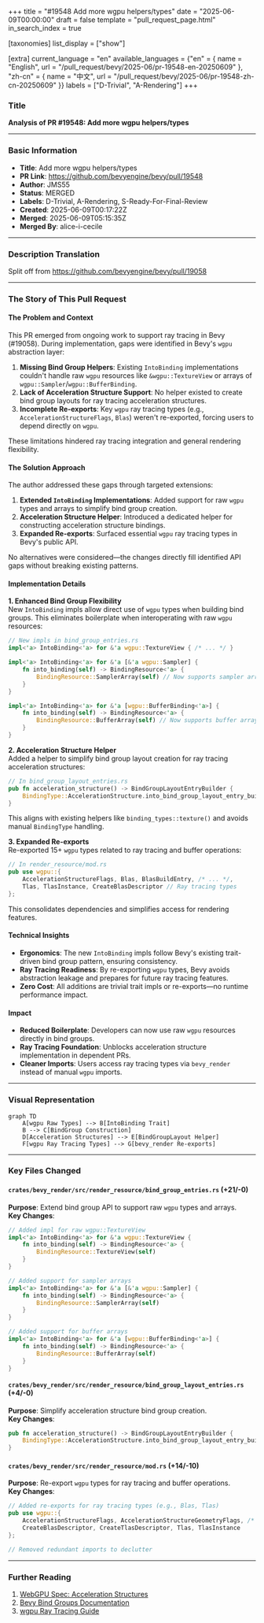 +++
title = "#19548 Add more wgpu helpers/types"
date = "2025-06-09T00:00:00"
draft = false
template = "pull_request_page.html"
in_search_index = true

[taxonomies]
list_display = ["show"]

[extra]
current_language = "en"
available_languages = {"en" = { name = "English", url = "/pull_request/bevy/2025-06/pr-19548-en-20250609" }, "zh-cn" = { name = "中文", url = "/pull_request/bevy/2025-06/pr-19548-zh-cn-20250609" }}
labels = ["D-Trivial", "A-Rendering"]
+++

### Title  
**Analysis of PR #19548: Add more wgpu helpers/types**  

---

### Basic Information  
- **Title**: Add more wgpu helpers/types  
- **PR Link**: https://github.com/bevyengine/bevy/pull/19548  
- **Author**: JMS55  
- **Status**: MERGED  
- **Labels**: D-Trivial, A-Rendering, S-Ready-For-Final-Review  
- **Created**: 2025-06-09T00:17:22Z  
- **Merged**: 2025-06-09T05:15:35Z  
- **Merged By**: alice-i-cecile  

---

### Description Translation  
Split off from https://github.com/bevyengine/bevy/pull/19058  

---

### The Story of This Pull Request  

#### The Problem and Context  
This PR emerged from ongoing work to support ray tracing in Bevy (#19058). During implementation, gaps were identified in Bevy's `wgpu` abstraction layer:  
1. **Missing Bind Group Helpers**: Existing `IntoBinding` implementations couldn't handle raw `wgpu` resources like `&wgpu::TextureView` or arrays of `wgpu::Sampler`/`wgpu::BufferBinding`.  
2. **Lack of Acceleration Structure Support**: No helper existed to create bind group layouts for ray tracing acceleration structures.  
3. **Incomplete Re-exports**: Key `wgpu` ray tracing types (e.g., `AccelerationStructureFlags`, `Blas`) weren't re-exported, forcing users to depend directly on `wgpu`.  

These limitations hindered ray tracing integration and general rendering flexibility.  

#### The Solution Approach  
The author addressed these gaps through targeted extensions:  
1. **Extended `IntoBinding` Implementations**: Added support for raw `wgpu` types and arrays to simplify bind group creation.  
2. **Acceleration Structure Helper**: Introduced a dedicated helper for constructing acceleration structure bindings.  
3. **Expanded Re-exports**: Surfaced essential `wgpu` ray tracing types in Bevy's public API.  

No alternatives were considered—the changes directly fill identified API gaps without breaking existing patterns.  

#### Implementation Details  
**1. Enhanced Bind Group Flexibility**  
New `IntoBinding` impls allow direct use of `wgpu` types when building bind groups. This eliminates boilerplate when interoperating with raw `wgpu` resources:  

```rust
// New impls in bind_group_entries.rs
impl<'a> IntoBinding<'a> for &'a wgpu::TextureView { /* ... */ }  

impl<'a> IntoBinding<'a> for &'a [&'a wgpu::Sampler] {  
    fn into_binding(self) -> BindingResource<'a> {  
        BindingResource::SamplerArray(self) // Now supports sampler arrays  
    }  
}  

impl<'a> IntoBinding<'a> for &'a [wgpu::BufferBinding<'a>] {  
    fn into_binding(self) -> BindingResource<'a> {  
        BindingResource::BufferArray(self) // Now supports buffer arrays  
    }  
}  
```  

**2. Acceleration Structure Helper**  
Added a helper to simplify bind group layout creation for ray tracing acceleration structures:  
```rust
// In bind_group_layout_entries.rs  
pub fn acceleration_structure() -> BindGroupLayoutEntryBuilder {  
    BindingType::AccelerationStructure.into_bind_group_layout_entry_builder()  
}  
```  
This aligns with existing helpers like `binding_types::texture()` and avoids manual `BindingType` handling.  

**3. Expanded Re-exports**  
Re-exported 15+ `wgpu` types related to ray tracing and buffer operations:  
```rust
// In render_resource/mod.rs  
pub use wgpu::{  
    AccelerationStructureFlags, Blas, BlasBuildEntry, /* ... */,  
    Tlas, TlasInstance, CreateBlasDescriptor // Ray tracing types  
};  
```  
This consolidates dependencies and simplifies access for rendering features.  

#### Technical Insights  
- **Ergonomics**: The new `IntoBinding` impls follow Bevy's existing trait-driven bind group pattern, ensuring consistency.  
- **Ray Tracing Readiness**: By re-exporting `wgpu` types, Bevy avoids abstraction leakage and prepares for future ray tracing features.  
- **Zero Cost**: All additions are trivial trait impls or re-exports—no runtime performance impact.  

#### Impact  
- **Reduced Boilerplate**: Developers can now use raw `wgpu` resources directly in bind groups.  
- **Ray Tracing Foundation**: Unblocks acceleration structure implementation in dependent PRs.  
- **Cleaner Imports**: Users access ray tracing types via `bevy_render` instead of manual `wgpu` imports.  

---

### Visual Representation  
```mermaid
graph TD
    A[wgpu Raw Types] --> B[IntoBinding Trait]
    B --> C[BindGroup Construction]
    D[Acceleration Structures] --> E[BindGroupLayout Helper]
    F[wgpu Ray Tracing Types] --> G[bevy_render Re-exports]
```

---

### Key Files Changed  

#### `crates/bevy_render/src/render_resource/bind_group_entries.rs` (+21/-0)  
**Purpose**: Extend bind group API to support raw `wgpu` types and arrays.  
**Key Changes**:  
```rust
// Added impl for raw wgpu::TextureView
impl<'a> IntoBinding<'a> for &'a wgpu::TextureView {
    fn into_binding(self) -> BindingResource<'a> {
        BindingResource::TextureView(self)
    }
}

// Added support for sampler arrays
impl<'a> IntoBinding<'a> for &'a [&'a wgpu::Sampler] {
    fn into_binding(self) -> BindingResource<'a> {
        BindingResource::SamplerArray(self)
    }
}

// Added support for buffer arrays
impl<'a> IntoBinding<'a> for &'a [wgpu::BufferBinding<'a>] {
    fn into_binding(self) -> BindingResource<'a> {
        BindingResource::BufferArray(self)
    }
}
```

#### `crates/bevy_render/src/render_resource/bind_group_layout_entries.rs` (+4/-0)  
**Purpose**: Simplify acceleration structure bind group creation.  
**Key Changes**:  
```rust
pub fn acceleration_structure() -> BindGroupLayoutEntryBuilder {
    BindingType::AccelerationStructure.into_bind_group_layout_entry_builder()
}
```

#### `crates/bevy_render/src/render_resource/mod.rs` (+14/-10)  
**Purpose**: Re-export `wgpu` types for ray tracing and buffer operations.  
**Key Changes**:  
```rust
// Added re-exports for ray tracing types (e.g., Blas, Tlas)
pub use wgpu::{
    AccelerationStructureFlags, AccelerationStructureGeometryFlags, /* ... */, 
    CreateBlasDescriptor, CreateTlasDescriptor, Tlas, TlasInstance
};

// Removed redundant imports to declutter
```

---

### Further Reading  
1. [WebGPU Spec: Acceleration Structures](https://www.w3.org/TR/webgpu/#acceleration-structures)  
2. [Bevy Bind Groups Documentation](https://docs.rs/bevy/latest/bevy/render/render_resource/index.html)  
3. [wgpu Ray Tracing Guide](https://sotrh.github.io/learn-wgpu/ray-tracing/)